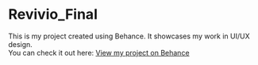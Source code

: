# Revivio_Final
This is my project created using Behance. It showcases my work in UI/UX design.  
You can check it out here: [View my project on Behance](https://www.behance.net/dinayahia4)

